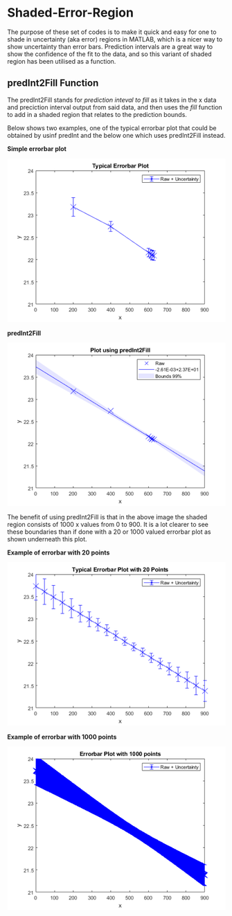 # Shaded-Error-Region
The purpose of these set of codes is to make it quick and easy for one to shade in uncertainty (aka error) regions in MATLAB, which is a nicer way to show uncertainty than error bars. Prediction intervals are a great way to show the confidence of the fit to the data, and so this variant of shaded region has been utilised as a function.

## predInt2Fill Function
The predInt2Fill stands for *prediction inteval to fill* as it takes in the x data and preciction interval output from said data, and then uses the *fill* function to add in a shaded region that relates to the prediction bounds.

Below shows two examples, one of the typical errorbar plot that could be obtained by usinf predInt and the below one which uses predInt2Fill instead.

**Simple errorbar plot**

![Example plot using errorbar](https://github.com/OxfordMicromechanicsGroup/Shaded-Error-Region/blob/main/Example_Errorbar.png?raw=true)


**predInt2Fill**

![Example plot using predInt2Fill](https://github.com/OxfordMicromechanicsGroup/Shaded-Error-Region/blob/main/Example_Shaded.png?raw=true)

The benefit of using predInt2Fill is that in the above image the shaded region consists of 1000 x values from 0 to 900. It is a lot clearer to see these boundaries than if done with a 20 or 1000 valued errorbar plot as shown underneath this plot.

**Example of errorbar with 20 points**

![Example plot using errorbar with 20 points](https://github.com/OxfordMicromechanicsGroup/Shaded-Error-Region/blob/main/Example_Errorbar_20_points.png?raw=true)

**Example of errorbar with 1000 points**

![Example plot using errorbar with 1000 points](https://github.com/OxfordMicromechanicsGroup/Shaded-Error-Region/blob/main/Example_Errorbar_1000_points.png?raw=true)
